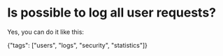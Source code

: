 # Is possible to log all user requests?

Yes, you can do it like this:

{"tags": ["users", "logs", "security", "statistics"]}
